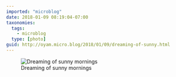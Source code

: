 ```yaml
---
imported: "microblog"
date: 2018-01-09 08:19:04-07:00
taxonomies:
  tags:
    - microblog
  type: [photo]
guid: http://oyam.micro.blog/2018/01/09/dreaming-of-sunny.html
---
```

<figure>
  <img src="/media/images/photos/2018/01/dreaming-sunny-mornings.jpg" title="Dreaming of sunny mornings"/>
  <figcaption>Dreaming of sunny mornings</figcaption>
</figure>

